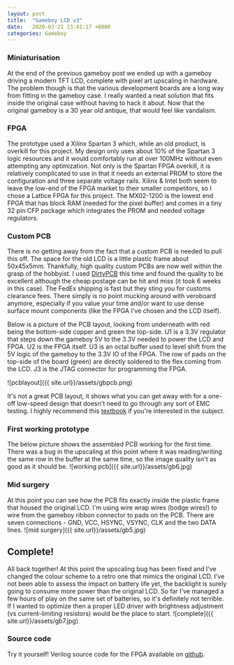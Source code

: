 ```yaml
---
layout: post
title:  "Gameboy LCD v3"
date:   2020-03-21 13:41:17 +0000
categories: Gameboy
---
```


### Miniaturisation
At the end of the previous gameboy post we ended up with a gameboy driving a modern TFT LCD, complete with pixel art upscaling in hardware. The problem though is that the various development boards are a long way from fitting in the gameboy case. I really wanted a neat solution that fits inside the original case without having to hack it about. Now that the original gameboy is a 30 year old antique, that would feel like vandalism.

### FPGA
The prototype used a Xilinx Spartan 3 which, while an old product, is overkill for this project. My design only uses about 10% of the Spartan 3 logic resources and it would comfortably run at over 100MHz without even attempting any optimization. Not only is the Spartan FPGA overkill, it is relatively complicated to use in that it needs an external PROM to store the configuration and three separate voltage rails. Xilinx & Intel both seem to leave the low-end of the FPGA market to their smaller competitors, so I chose a Lattice FPGA for this project. The MX02-1200 is the lowest end FPGA that has block RAM (needed for the pixel buffer) and comes in a tiny 32 pin CFP package which integrates the PROM and needed voltage regulators.

### Custom PCB
There is no getting away from the fact that a custom PCB is needed to pull this off.  The space for the old LCD is a little plastic frame about 50x45x5mm. Thankfully, high quality custom PCBs are now well within the grasp of the hobbyist. I used [DirtyPCB][dirtypcb] this time and found the quality to be excellent although the cheap postage can be hit and miss (it took 6 weeks in this case). The FedEx shipping is fast but they sting you for customs clearance fees. There simply is no point mucking around with veroboard anymore, especially if you value your time and/or want to use dense surface mount components (like the FPGA I've chosen and the LCD itself).

Below is a picture of the PCB layout, looking from underneath with red being the bottom-side copper and green the top-side. U1 is a 3.3V regulator that steps down the gameboy 5V to the 3.3V needed to power the LCD and FPGA. U2 is the FPGA itself. U3 is an octal buffer used to level shift from the 5V logic of the gameboy to the 3.3V IO of the FPGA. The row of pads on the top-side of the board (green) are directly soldered to the flex coming from the LCD. J3 is the JTAG connector for programming the FPGA.

![pcblayout]({{ site.url}}/assets/gbpcb.png)

It's not a great PCB layout, it shows what you can get away with for a one-off low-speed design that doesn't need to go through any sort of EMC testing. I highly recommend this [textbook][blackmagic] if you're interested in the subject.

### First working prototype
The below picture shows the assembled PCB working for the first time. There was a bug in the upscaling at this point where it was reading/writing the same row in the buffer at the same time, so the image quality isn't as good as it should be.
![working pcb]({{ site.url}}/assets/gb6.jpg)


### Mid surgery
At this point you can see how the PCB fits exactly inside the plastic frame that housed the original LCD. I'm using wire wrap wires (bodge wires!) to wire from the gameboy ribbon connector to pads on the PCB. There are seven connections - GND, VCC, HSYNC, VSYNC, CLK and the two DATA lines.
![mid surgery]({{ site.url}}/assets/gb5.jpg)

## Complete!
All back together! At this point the upscaling bug has been fixed and I've changed the colour scheme to a retro one that mimics the original LCD. I've not been able to assess the impact on battery life yet, the backlight is surely going to consume more power than the original LCD.  So far I've managed a few hours of play on the same set of batteries, so it's definitely not terrible. If I wanted to optimize then a proper LED driver with brightness adjustment (vs current-limiting resistors) would be the place to start.
![complete]({{ site.url}}/assets/gb7.jpg)

### Source code
Try it yourself! Verilog source code for the FPGA available on [github][fpgasource].

[dirtypcb]: http://www.dirtypcbs.com
[fpgasource]: https://github.com/robprojects/gameboylcd-fpga
[blackmagic]: https://www.amazon.co.uk/High-Speed-Digital-Design-Semiconductor/dp/0133957241
